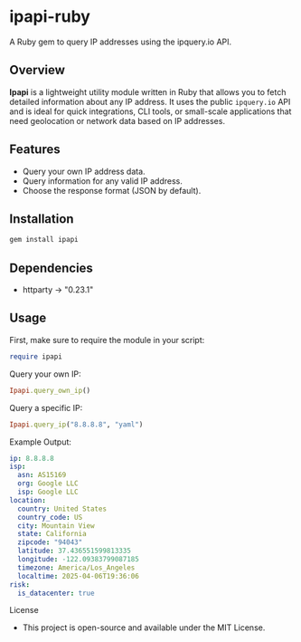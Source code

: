 # ipapi-ruby

A Ruby gem to query IP addresses using the ipquery.io API.

## Overview

**Ipapi** is a lightweight utility module written in Ruby that allows you to fetch detailed information about any IP address. It uses the public `ipquery.io` API and is ideal for quick integrations, CLI tools, or small-scale applications that need geolocation or network data based on IP addresses.

## Features

- Query your own IP address data.
- Query information for any valid IP address.
- Choose the response format (JSON by default).

## Installation

```bash
gem install ipapi
```

## Dependencies

- httparty -> "0.23.1"

## Usage

First, make sure to require the module in your script:

```ruby
require ipapi
```

Query your own IP:
```ruby
Ipapi.query_own_ip()
```

Query a specific IP:
```ruby
Ipapi.query_ip("8.8.8.8", "yaml")
```

Example Output:
```yaml
ip: 8.8.8.8
isp:
  asn: AS15169
  org: Google LLC
  isp: Google LLC
location:
  country: United States
  country_code: US
  city: Mountain View
  state: California
  zipcode: "94043"
  latitude: 37.436551599813335
  longitude: -122.09383799087185
  timezone: America/Los_Angeles
  localtime: 2025-04-06T19:36:06
risk:
  is_datacenter: true
```

License
- This project is open-source and available under the MIT License.
